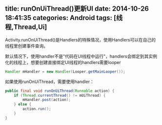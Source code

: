 title: runOnUiThread()更新UI
date: 2014-10-26 18:41:35
categories: Android
tags: [线程,Thread,Ui]
---
Activity.runOnUiThread()是Handlers的特殊情况，使用Handlers可以在自己的线程里创建事件查询。
<!--more-->
默认情况下，使用handler不是"代码在UI线程中运行"，handlers会绑定到其实例化的线程上，想要创建直接绑定UI线程的handlers需要looper
```java
Handler mHandler = new Handler(Looper.getMainLooper());
```
如果使用runOnUiThread，需要使用handler：
```java
public final void runOnUiThread(Runnable action) {
	if (Thread.currentThread() != mUiThread) {
		mHandler.post(action);
	} else {
		action.run();
	}
}
```